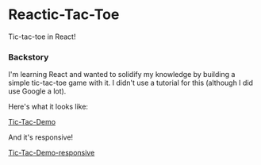 # Reactic-Tac-Toe

Tic-tac-toe in React!

### Backstory

I'm learning React and wanted to solidify my knowledge by building a simple
tic-tac-toe game with it. I didn't use a tutorial for this (although I did use Google a lot).

Here's what it looks like:

[Tic-Tac-Demo](./repo_content/reactic.gif)

And it's responsive!

[Tic-Tac-Demo-responsive](./repo_content/reactic-responsive.gif)
